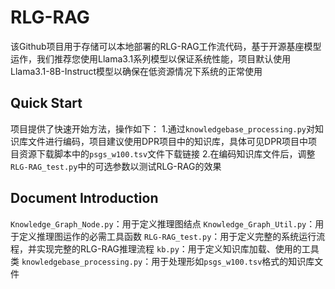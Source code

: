 # RLG-RAG
该Github项目用于存储可以本地部署的RLG-RAG工作流代码，基于开源基座模型运作，我们推荐您使用Llama3.1系列模型以保证系统性能，项目默认使用Llama3.1-8B-Instruct模型以确保在低资源情况下系统的正常使用
## Quick Start
项目提供了快速开始方法，操作如下：
1.通过`knowledgebase_processing.py`对知识库文件进行编码，项目建议使用DPR项目中的知识库，具体可见DPR项目中项目资源下载脚本中的`psgs_w100.tsv`文件下载链接
2.在编码知识库文件后，调整`RLG-RAG_test.py`中的可选参数以测试RLG-RAG的效果
## Document Introduction
`Knowledge_Graph_Node.py`：用于定义推理图结点
`Knowledge_Graph_Util.py`：用于定义推理图运作的必需工具函数
`RLG-RAG_test.py`：用于定义完整的系统运行流程，并实现完整的RLG-RAG推理流程
`kb.py`：用于定义知识库加载、使用的工具类
`knowledgebase_processing.py`：用于处理形如`psgs_w100.tsv`格式的知识库文件
